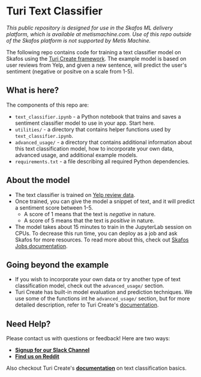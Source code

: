 # Turi Text Classifier

_This public repository is designed for use in the Skafos ML delivery platform, which is available at metismachine.com. Use of this repo outside of the Skafos platform is not supported by Metis Machine._

The following repo contains code for training a text classifier model on Skafos using the [Turi Create framework](https://apple.github.io/turicreate/docs/userguide/text_classifier/). The example model is based on user reviews from Yelp, and given a new sentence, will predict the user's sentiment (negative or positve on a scale from 1-5).

## What is here?
The components of this repo are:
-  `text_classifier.ipynb` - a Python notebook that trains and saves a sentiment classifier model to use in your app. Start here.
-  `utilities/` - a directory that contains helper functions used by `text_classifier.ipynb`.
-  `advanced_usage/` - a directory that contains additional information about this text classification model, how to incorporate your own data, advanced usage, and additional example models.
-  `requirements.txt` - a file describing all required Python dependencies.

## About the model
-  The text classifier is trained on [Yelp review data](https://static.turi.com/datasets/regression/yelp-data.csv).
-  Once trained, you can give the model a snippet of text, and it will predict a sentiment score between 1-5.
    -  A score of 1 means that the text is *negative* in nature.
    -  A score of 5 means that the text is *positive* in nature.  
-  The model takes about 15 minutes to train in the JupyterLab session on CPUs. To decrease this run time, you can deploy as a job and ask Skafos for more resources. To read more about this, check out [Skafos Jobs documentation](https://docs.metismachine.io/docs/jobs-1).

## Going beyond the example
- If you wish to incorporate your own data or try another type of text classification model, check out the `advanced_usage/` section.
- Turi Create has built-in model evaluation and prediction techniques. We use some of the functions  int he `advanced_usage/` section, but for more detailed description, refer to Turi Create's [documentation](https://apple.github.io/turicreate/docs/api/turicreate.toolkits.evaluation.html).


## Need Help?
Please contact us with questions or feedback! Here are two ways:


-  [**Signup for our Slack Channel**](https://skafosai.slack.com)
-  [**Find us on Reddit**](https://reddit.com/r/skafos) 

Also checkout Turi Create's [**documentation**](https://apple.github.io/turicreate/docs/userguide/text_classifier/) on text classification basics.